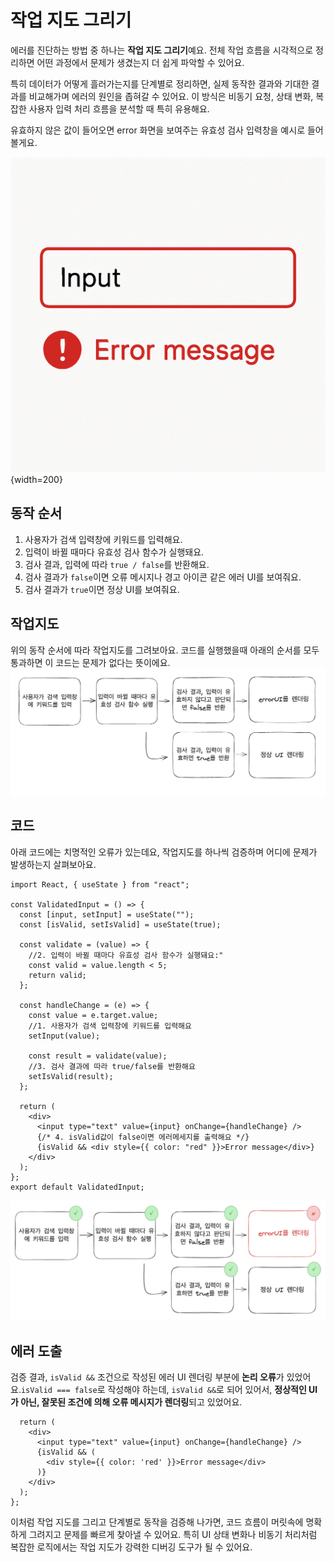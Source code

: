 # 작업 지도 그리기

에러를 진단하는 방법 중 하나는 **작업 지도 그리기**예요. 전체 작업 흐름을 시각적으로 정리하면 어떤 과정에서 문제가 생겼는지 더 쉽게 파악할 수 있어요.

특히 데이터가 어떻게 흘러가는지를 단계별로 정리하면, 실제 동작한 결과와 기대한 결과를 비교해가며 에러의 원인을 좁혀갈 수 있어요. 이 방식은 비동기 요청, 상태 변화, 복잡한 사용자 입력 처리 흐름을 분석할 때 특히 유용해요.

유효하지 않은 값이 들어오면 error 화면을 보여주는 유효성 검사 입력창을 예시로 들어볼게요.

![](../../images/diagnose/map-ex-input-error-message.png){width=200}

## 동작 순서

1. 사용자가 검색 입력창에 키워드를 입력해요.
2. 입력이 바뀔 때마다 유효성 검사 함수가 실행돼요.
3. 검사 결과, 입력에 따라 `true / false`를 반환해요.
4. 검사 결과가 `false`이면 오류 메시지나 경고 아이콘 같은 에러 UI를 보여줘요.
5. 검사 결과가 `true`이면 정상 UI를 보여줘요.

## 작업지도

위의 동작 순서에 따라 작업지도를 그려보아요. 코드를 실행했을때 아래의 순서를 모두 통과하면 이 코드는 문제가 없다는 뜻이에요.
![](../../images/diagnose/map.png)

## 코드

아래 코드에는 치명적인 오류가 있는데요, 작업지도를 하나씩 검증하며 어디에 문제가 발생하는지 살펴보아요.

```tsx 8,15,19,26
import React, { useState } from "react";

const ValidatedInput = () => {
  const [input, setInput] = useState("");
  const [isValid, setIsValid] = useState(true);

  const validate = (value) => {
    //2. 입력이 바뀔 때마다 유효성 검사 함수가 실행돼요:"
    const valid = value.length < 5;
    return valid;
  };

  const handleChange = (e) => {
    const value = e.target.value;
    //1. 사용자가 검색 입력창에 키워드를 입력해요
    setInput(value);

    const result = validate(value);
    //3. 검사 결과에 따라 true/false를 반환해요
    setIsValid(result);
  };

  return (
    <div>
      <input type="text" value={input} onChange={handleChange} />
      {/* 4. isValid값이 false이면 에러메세지를 출력해요 */}
      {isValid && <div style={{ color: "red" }}>Error message</div>}
    </div>
  );
};
export default ValidatedInput;
```

![](../../images/diagnose/map-check.png)

## 에러 도출

검증 결과, `isValid &&` 조건으로 작성된 에러 UI 렌더링 부분에 **논리 오류**가 있었어요.`isValid === false`로 작성해야 하는데, `isValid &&`로 되어 있어서, **정상적인 UI가 아닌, 잘못된 조건에 의해 오류 메시지가 렌더링**되고 있었어요.

```tsx 4
  return (
    <div>
      <input type="text" value={input} onChange={handleChange} />
      {isValid && (
        <div style={{ color: 'red' }}>Error message</div>
      )}
    </div>
  );
};
```

이처럼 작업 지도를 그리고 단계별로 동작을 검증해 나가면, 코드 흐름이 머릿속에 명확하게 그려지고 문제를 빠르게 찾아낼 수 있어요. 특히 UI 상태 변화나 비동기 처리처럼 복잡한 로직에서는 작업 지도가 강력한 디버깅 도구가 될 수 있어요.
